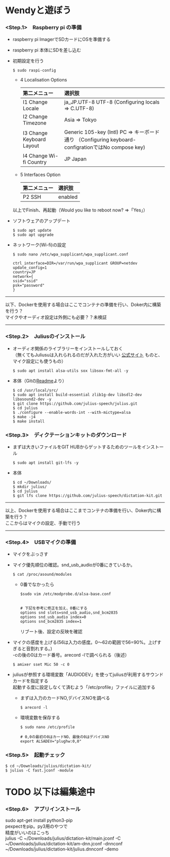 # Wendyと遊ぼう

### <Step.1>　Raspberry pi の準備
- raspberry pi ImagerでSDカードにOSを準備する

- raspberry pi 本体にSDを差し込む
    
    
- 初期設定を行う  
    ```
    $ sudo raspi-config
    ```
    
    - 4 Localisation Options

        |第二メニュー|選択肢|
        |:-|:-|
        |I1 Change Locale|ja_JP.UTF-8 UTF-8 (Configuring locals ⇒ C.UTF-8)|
        |I2 Change Timezone|Asia ⇒ Tokyo|
        |I3 Change Keyboard Layout|Generic 105-key (Intl) PC ⇒ キーボード通り （Configuring keyboard-configrationではNo compose key)|
        |I4 Change Wi-fi Country|JP Japan|

    - 5 Interfaces Option  

        |第二メニュー|選択肢|
        |:-|:-|
        |P2 SSH|enabled|

    以上でFinish、再起動（Would you like to reboot now? ⇒「Yes」）  


- ソフトウェアのアップデート  
    ```
    $ sudo apt update
    $ sudo apt upgrade
    ```

- ネットワーク(Wi-fi)の設定
    ```
    $ sudo nano /etc/wpa_supplicant/wpa_supplicant.conf
    ```
    
    ```
    ctrl_interface=DIR=/var/run/wpa_supplicant GROUP=netdev
    update_config=1
    country=JP
    network={
    ssid="ssid"
    psk="password"
    }
    ```
----
以下、Dockerを使用する場合はここでコンテナの準備を行い、Doker内に構築を行う？  
マイクやオーディオ設定は外側にも必要？？未検証  

----
### <Step.2>　Juliusのインストール
- オーディオ関係のライブラリーをインストールしておく  
（無くてもJuliusuは入れられるのだが入れた方がいい [公式サイト](http://julius.osdn.jp/juliusbook/ja/desc_install.html) ものと、マイク設定にも使うもの）
    ```
    $ sudo apt install alsa-utils sox libsox-fmt-all -y
    ```

- 本体（Gitの[Readme](https://github.com/julius-speech/julius)より）  
    ```
    $ cd /usr/local/src/
    $ sudo apt install build-essential zlib1g-dev libsdl2-dev libasound2-dev -y
    $ git clone https://github.com/julius-speech/julius.git
    $ cd julius
    $ ./configure --enable-words-int --with-mictype=alsa
    $ make -j4
    $ make install
    ```
  

### <Step.3>　ディクテーションキットのダウンロード 

- まずは大きいファイルをGIT HUBからゲットするためのツールをインストール  
    ```
    $ sudo apt install git-lfs -y
    ```

- 本体
    ```
    $ cd ~/Downloads/ 
    $ mkdir julius/
    $ cd julius 
    $ git lfs clone https://github.com/julius-speech/dictation-kit.git
    ```


----
以上、Dockerを使用する場合はここまでコンテナの準備を行い、Doker内に構築を行う？  
ここからはマイクの設定、手動で行う

----

### <Step.4>　USBマイクの準備

- マイクをぶっさす

- マイク優先順位の確認。snd_usb_audioが0番にきているか。
    ```
    $ cat /proc/asound/modules
    ```
    - 0番でなかったら
        ```
        $sudo vim /etc/modprobe.d/alsa-base.conf


        # 下記を参考に修正を加え、0番にする
        options snd slots=snd_usb_audio,snd_bcm2835
        options snd_usb_audio index=0
        options snd_bcm2835 index=1
        ```
       リブート後、設定の反映を確認  

- マイクの感度を上げる(56は入力の感度。0～62の範囲で56=90%。上げすぎると音割れする。)  
  -cの後の0はカード番号。arecord -lで調べられる（後述）
    ```
    $ amixer sset Mic 50 -c 0
    ```

- juliusが参照する環境変数「AUDIODEV」を使ってjuliusが利用するサウンドカードを指定する  
  起動する度に設定しなくて済むよう「/etc/profile」ファイルに追加する
    - まずは入力のカードNO,デバイスNOを調べる
        ```
        $ arecord -l
        ```
    - 環境変数を保存する
        ```
        $ sudo nano /etc/profile

        # 0,0の最初の0はカードNO、最後の0はデバイスNO
        export ALSADEV="plughw:0,0"
        ```

### <Step.5>　起動チェック

```
$ cd ~/Downloads/julius/dictation-kit/
$ julius -C fast.jconf -module
```

# TODO 以下は編集途中

### <Step.6>　アプリインストール
sudo apt-get install python3-pip  
pexpectをpip。py3用のやつで  
精度がいいのはこっち  
julius -C ~/Downloads/julius/dictation-kit/main.jconf -C ~/Downloads/julius/dictation-kit/am-dnn.jconf -dnnconf ~/Downloads/julius/dictation-kit/julius.dnnconf -demo
